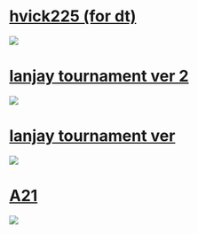 # [hvick225 (for dt)](http://puu.sh/akyjR/4ee11b9682.osk)
![](https://i.ytimg.com/vi/3RyG7BIftng/maxresdefault.jpg)

# [lanjay tournament ver 2](https://milinho.s-ul.eu/58ealO93)
![](https://osu.ppy.sh/ss/16300883/55da)

# [lanjay tournament ver](https://drive.google.com/file/d/1u-jQeVdlZLHV2XqJ8OeHG0Umtfh5zgyh/view?usp=sharing)
![](https://osu.ppy.sh/ss/16298943/5515)

# [A21](https://drive.google.com/file/d/1dyGTu5rU7xprmYkIETI1AYmWqDuWHNkD/view?usp=sharing)
![](https://cdn.discordapp.com/attachments/745632745128067192/787696611308208148/unknown.png)
